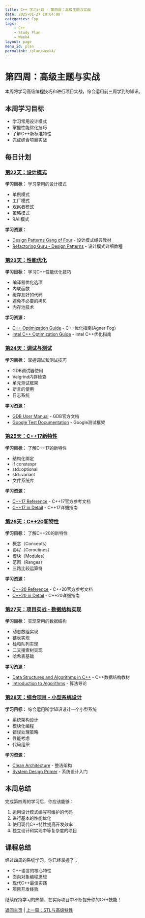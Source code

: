 ```yaml
---
title: C++ 学习计划 - 第四周：高级主题与实战
date: 2025-01-27 10:04:00
categories: Cpp
tags:
    - C++ 
    - Study Plan
    - Week4
layout: page
menu_id: plan
permalink: /plan/week4/
---
```


# 第四周：高级主题与实战

本周将学习高级编程技巧和进行项目实战，综合运用前三周学到的知识。

## 本周学习目标
- 学习常用设计模式
- 掌握性能优化技巧
- 了解C++新标准特性
- 完成综合项目实战

## 每日计划

### [第22天：设计模式](/plan/week4/day22/)
**学习目标：** 学习常用的设计模式
- 单例模式
- 工厂模式
- 观察者模式
- 策略模式
- RAII模式

**学习资源：**
- [Design Patterns Gang of Four](https://www.amazon.com/Design-Patterns-Elements-Reusable-Object-Oriented/dp/0201633612) - 设计模式经典教材
- [Refactoring Guru - Design Patterns](https://refactoring.guru/design-patterns) - 设计模式详细教程

### [第23天：性能优化](/plan/week4/day23/)
**学习目标：** 学习C++性能优化技巧
- 编译器优化选项
- 内联函数
- 缓存友好的代码
- 避免不必要的拷贝
- 内存池技术

**学习资源：**
- [C++ Optimization Guide](https://www.agner.org/optimize/optimizing_cpp.pdf) - C++优化指南(Agner Fog)
- [Intel C++ Optimization Guide](https://software.intel.com/content/www/us/en/develop/articles/intel-guide-for-developing-multithreaded-applications.html) - Intel C++优化指南

### [第24天：调试与测试](/plan/week4/day24/)
**学习目标：** 掌握调试和测试技巧
- GDB调试器使用
- Valgrind内存检查
- 单元测试框架
- 断言的使用
- 日志系统

**学习资源：**
- [GDB User Manual](https://www.gnu.org/software/gdb/documentation/) - GDB官方文档
- [Google Test Documentation](https://google.github.io/googletest/) - Google测试框架

### [第25天：C++17新特性](/plan/week4/day25/)
**学习目标：** 了解C++17的新特性
- 结构化绑定
- if constexpr
- std::optional
- std::variant
- 文件系统库

**学习资源：**
- [C++17 Reference](https://en.cppreference.com/w/cpp/17) - C++17官方参考文档
- [C++17 in Detail](https://leanpub.com/cpp17indetail) - C++17详细指南

### [第26天：C++20新特性](/plan/week4/day26/)
**学习目标：** 了解C++20的新特性
- 概念（Concepts）
- 协程（Coroutines）
- 模块（Modules）
- 范围（Ranges）
- 三路比较运算符

**学习资源：**
- [C++20 Reference](https://en.cppreference.com/w/cpp/20) - C++20官方参考文档
- [C++20 in Detail](https://leanpub.com/cpp20indetail) - C++20详细指南

### [第27天：项目实战 - 数据结构实现](/plan/week4/day27/)
**学习目标：** 实现常用的数据结构
- 动态数组实现
- 链表实现
- 栈和队列实现
- 二叉搜索树实现
- 哈希表基础

**学习资源：**
- [Data Structures and Algorithms in C++](https://www.amazon.com/Data-Structures-Algorithms-Michael-Goodrich/dp/1118771338) - C++数据结构教材
- [Introduction to Algorithms](https://www.amazon.com/Introduction-Algorithms-3rd-MIT-Press/dp/0262033844) - 算法导论

### [第28天：综合项目 - 小型系统设计](/plan/week4/day28/)
**学习目标：** 综合运用所学知识设计一个小型系统
- 系统架构设计
- 模块化编程
- 错误处理策略
- 性能考虑
- 代码组织

**学习资源：**
- [Clean Architecture](https://www.amazon.com/Clean-Architecture-Craftsmans-Software-Structure/dp/0134494164) - 整洁架构
- [System Design Primer](https://github.com/donnemartin/system-design-primer) - 系统设计入门

## 本周总结
完成第四周的学习后，你应该能够：
1. 运用设计模式编写可维护的代码
2. 进行基本的性能优化
3. 使用现代C++特性提高开发效率
4. 独立设计和实现中等复杂度的项目

## 课程总结
经过四周的系统学习，你已经掌握了：
- C++语言的核心特性
- 面向对象编程思想
- 现代C++最佳实践
- 项目开发经验

继续保持学习的热情，在实际项目中不断提升你的C++技能！

[返回主页](/plan/) | [上一周：STL与高级特性](/plan/week3/)
